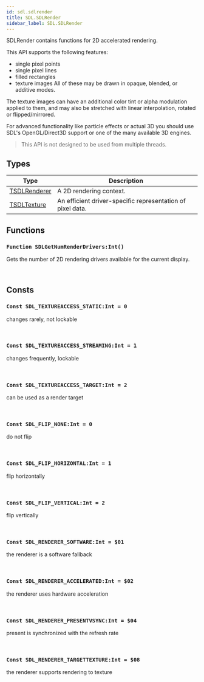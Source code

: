 ```yaml
---
id: sdl.sdlrender
title: SDL.SDLRender
sidebar_label: SDL.SDLRender
---
```



SDLRender contains functions for 2D accelerated rendering.

This API supports the following features:

* single pixel points
* single pixel lines
* filled rectangles
* texture images
All of these may be drawn in opaque, blended, or additive modes.

The texture images can have an additional color tint or alpha modulation applied to them, and may also be stretched with linear interpolation, rotated or flipped/mirrored.

For advanced functionality like particle effects or actual 3D you should use SDL's OpenGL/Direct3D support or one of the many available 3D engines.

> This API is not designed to be used from multiple threads.



## Types
| Type | Description |
|---|---|
| [TSDLRenderer](../../sdl/sdl.sdlrender/tsdlrenderer) | A 2D rendering context. |
| [TSDLTexture](../../sdl/sdl.sdlrender/tsdltexture) | An efficient driver-specific representation of pixel data. |

## Functions

### `Function SDLGetNumRenderDrivers:Int()`

Gets the number of 2D rendering drivers available for the current display.

<br/>

## Consts

### `Const SDL_TEXTUREACCESS_STATIC:Int = 0`

changes rarely, not lockable

<br/>

### `Const SDL_TEXTUREACCESS_STREAMING:Int = 1`

changes frequently, lockable

<br/>

### `Const SDL_TEXTUREACCESS_TARGET:Int = 2`

can be used as a render target

<br/>

### `Const SDL_FLIP_NONE:Int = 0`

do not flip

<br/>

### `Const SDL_FLIP_HORIZONTAL:Int = 1`

flip horizontally

<br/>

### `Const SDL_FLIP_VERTICAL:Int = 2`

flip vertically

<br/>

### `Const SDL_RENDERER_SOFTWARE:Int = $01`

the renderer is a software fallback

<br/>

### `Const SDL_RENDERER_ACCELERATED:Int = $02`

the renderer uses hardware acceleration

<br/>

### `Const SDL_RENDERER_PRESENTVSYNC:Int = $04`

present is synchronized with the refresh rate

<br/>

### `Const SDL_RENDERER_TARGETTEXTURE:Int = $08`

the renderer supports rendering to texture

<br/>

